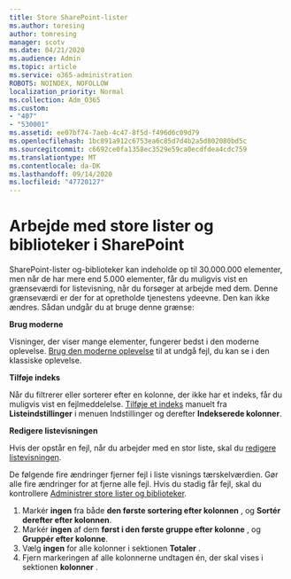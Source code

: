 ```yaml
---
title: Store SharePoint-lister
ms.author: toresing
author: tomresing
manager: scotv
ms.date: 04/21/2020
ms.audience: Admin
ms.topic: article
ms.service: o365-administration
ROBOTS: NOINDEX, NOFOLLOW
localization_priority: Normal
ms.collection: Adm_O365
ms.custom:
- "407"
- "530001"
ms.assetid: ee07bf74-7aeb-4c47-8f5d-f496d6c09d79
ms.openlocfilehash: 1bc891a912c6753ea6c85d7d4b2a5d802080bd5c
ms.sourcegitcommit: c6692ce0fa1358ec3529e59ca0ecdfdea4cdc759
ms.translationtype: MT
ms.contentlocale: da-DK
ms.lasthandoff: 09/14/2020
ms.locfileid: "47720127"
---
```

# <a name="work-with-large-lists-and-libraries-in-sharepoint"></a>Arbejde med store lister og biblioteker i SharePoint

SharePoint-lister og-biblioteker kan indeholde op til 30.000.000 elementer, men når de har mere end 5.000 elementer, får du muligvis vist en grænseværdi for listevisning, når du forsøger at arbejde med dem. Denne grænseværdi er der for at opretholde tjenestens ydeevne. Den kan ikke ændres. Sådan undgår du at bruge denne grænse:

**Brug moderne**

Visninger, der viser mange elementer, fungerer bedst i den moderne oplevelse. [Brug den moderne oplevelse](https://support.office.com/article/66dac24b-4177-4775-bf50-3d267318caa9) til at undgå fejl, du kan se i den klassiske oplevelse.

**Tilføje indeks**

Når du filtrerer eller sorterer efter en kolonne, der ikke har et indeks, får du muligvis vist en fejlmeddelelse. [Tilføje et indeks](https://support.office.com/article/f3f00554-b7dc-44d1-a2ed-d477eac463b0) manuelt fra **Listeindstillinger** i menuen Indstillinger og derefter **Indekserede kolonner**.

**Redigere listevisningen**

Hvis der opstår en fejl, når du arbejder med en stor liste, skal du [redigere listevisningen](https://support.office.com/article/15916903-e79a-423f-b4e2-02d37e1ff372).

De følgende fire ændringer fjerner fejl i liste visnings tærskelværdien. Gør alle fire ændringer for at fjerne alle fejl. Hvis du stadig får fejl, skal du kontrollere [Administrer store lister og biblioteker](https://support.office.com/article/B8588DAE-9387-48C2-9248-C24122F07C59).

1. Markér **ingen** fra både **den første sortering efter kolonnen** , og **Sortér derefter efter kolonnen**.
2. Markér **ingen** af dem **først i den første gruppe efter kolonne** , og **Gruppér efter kolonne**.
3. Vælg **ingen** for alle kolonner i sektionen **Totaler** .
4. Fjern markeringen af alle kolonnerne undtagen én, der skal vises i sektionen **kolonner** .

